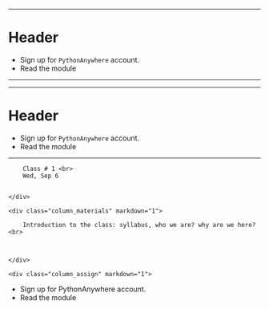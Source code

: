 ------------------

# Header #

* Sign up for `PythonAnywhere` account.
* Read the module        

------------------

<div class="lecture1" markdown="1">

-------------------

# Header #

* Sign up for `PythonAnywhere` account.
* Read the module        

-------------------

</div>


<div class="lecture1">
    <div class="column_date" markdown="1">
        
        Class # 1 <br> 
        Wed, Sep 6 
        
        
    </div>
    
    <div class="column_materials" markdown="1">
        
        Introduction to the class: syllabus, who we are? why are we here? <br>
         
        
        
    </div>
    
    <div class="column_assign" markdown="1">
        
* Sign up for PythonAnywhere account.
* Read the module        
    </div>
    
</div>
